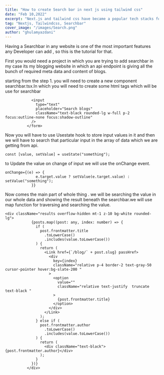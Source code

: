 ```yaml
---
title: "How to create Search bar in next js using tailwind css"
date: "Feb 10,2022"
excerpt: "Next.js and tailwind css have became a popular tech stacks for developer for creating some awesome web applications,Thus the need for search bar and other things increases this is the tutorial for that."
tag: "Nextjs, Tailwindcss, Searchbar"
cover_image: "/images/Search.png"
author: "ghulamyazdani"
---
```


Having a Searchbar in any website is one of the most important features any Developer can add , so this is the tutorial for that.

First you would need a project in which you are trying to add searchbar in my case its my blogging website in which an api endpoint is giving all the bunch of required meta data and content of blogs.

starting from the step 1.
you will need to create a new component searchbar.tsx.In which you will need to create some html tags which will be use for searchbar

```<form action="">
            <input
              type="text"
              placeholder="Search blogs"
              className="text-black rounded-lg w-full p-2 focus:outline-none focus:shadow-outline"
            />
          </form>
```

Now you will have to use Usestate hook to store input values in it and then we will have to search that particular input in the array of data which we are getting from api.

`const [value, setValue] = useState("something");`

to Update the value on change of input we will use the onChange event.

```
onChange={(e) => {
              e.target.value ? setValue(e.target.value) : setValue("something");
            }}
```

Now comes the main part of whole thing . we will be searching the value in our whole data and showing the result beneath the searchbar.we will use map function for traversing and searching the value.

```
<div className="results overflow-hidden mt-1 z-10 bg-white rounded-lg">
            {posts.map((post: any, index: number) => {
              if (
                post.frontmatter.title
                  .toLowerCase()
                  .includes(value.toLowerCase())
              ) {
                return (
                  <Link href={`/blog/` + post.slug} passHref>
                    <div
                      key={index}
                      className="relative p-4 border-2 text-gray-50 cursor-pointer hover:bg-slate-200 "
                    >
                      <option
                        value=""
                        className="relative text-justify  truncate text-black "
                      >
                        {post.frontmatter.title}
                      </option>
                    </div>
                  </Link>
                );
              } else if (
                post.frontmatter.author
                  .toLowerCase()
                  .includes(value.toLowerCase())
              ) {
                return (
                  <div className="text-black">{post.frontmatter.author}</div>
                );
              }
            })}
          </div>

```
